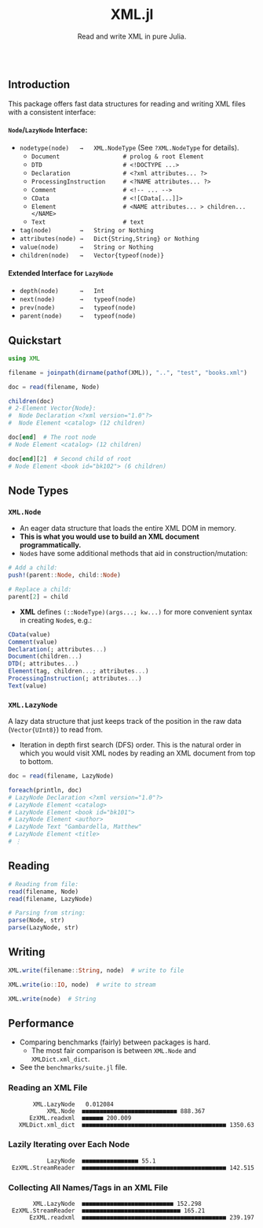 <h1 align="center">XML.jl</h1>

<p align="center">Read and write XML in pure Julia.</p>

<br><br>

## Introduction

This package offers fast data structures for reading and writing XML files with a consistent interface:

#### `Node`/`LazyNode` Interface:

- `nodetype(node)   →   XML.NodeType` (See `?XML.NodeType` for details).
    - `Document                  # prolog & root Element`
    - `DTD                       # <!DOCTYPE ...>`
    - `Declaration               # <?xml attributes... ?>`
    - `ProcessingInstruction     # <?NAME attributes... ?>`
    - `Comment                   # <!-- ... -->`
    - `CData                     # <![CData[...]]>`
    - `Element                   # <NAME attributes... > children... </NAME>`
    - `Text                      # text`
- `tag(node)        →   String or Nothing`
- `attributes(node) →   Dict{String,String} or Nothing`
- `value(node)      →   String or Nothing`
- `children(node)   →   Vector{typeof(node)}`

#### Extended Interface for `LazyNode`

- `depth(node)      →   Int`
- `next(node)       →   typeof(node)`
- `prev(node)       →   typeof(node)`
- `parent(node)     →   typeof(node)`

## Quickstart

```julia
using XML

filename = joinpath(dirname(pathof(XML)), "..", "test", "books.xml")

doc = read(filename, Node)

children(doc)
# 2-Element Vector{Node}:
#  Node Declaration <?xml version="1.0"?>
#  Node Element <catalog> (12 children)

doc[end]  # The root node
# Node Element <catalog> (12 children)

doc[end][2]  # Second child of root
# Node Element <book id="bk102"> (6 children)
```

## Node Types

### `XML.Node`

- An eager data structure that loads the entire XML DOM in memory.
- **This is what you would use to build an XML document programmatically.**
- `Node`s have some additional methods that aid in construction/mutation:

```julia
# Add a child:
push!(parent::Node, child::Node)

# Replace a child:
parent[2] = child
```

- **XML** defines `(::NodeType)(args...; kw...)` for more convenient syntax in creating `Node`s, e.g.:

```julia
CData(value)
Comment(value)
Declaration(; attributes...)
Document(children...)
DTD(; attributes...)
Element(tag, children...; attributes...)
ProcessingInstruction(; attributes...)
Text(value)
```

### `XML.LazyNode`

A lazy data structure that just keeps track of the position in the raw data (`Vector{UInt8}`) to read from.

- Iteration in depth first search (DFS) order.  This is the natural order in which you would visit XML nodes by reading an XML document from top to bottom.

```julia
doc = read(filename, LazyNode)

foreach(println, doc)
# LazyNode Declaration <?xml version="1.0"?>
# LazyNode Element <catalog>
# LazyNode Element <book id="bk101">
# LazyNode Element <author>
# LazyNode Text "Gambardella, Matthew"
# LazyNode Element <title>
# ⋮
```


## Reading

```julia
# Reading from file:
read(filename, Node)
read(filename, LazyNode)

# Parsing from string:
parse(Node, str)
parse(LazyNode, str)

```

## Writing

```julia
XML.write(filename::String, node)  # write to file

XML.write(io::IO, node)  # write to stream

XML.write(node)  # String
```




## Performance

- Comparing benchmarks (fairly) between packages is hard.
    - The most fair comparison is between `XML.Node` and `XMLDict.xml_dict`.
- See the `benchmarks/suite.jl` file.


### Reading an XML File

```
       XML.LazyNode   0.012084
           XML.Node  ■■■■■■■■■■■■■■■■■■■■■■■■■■■ 888.367
      EzXML.readxml  ■■■■■■ 200.009
   XMLDict.xml_dict  ■■■■■■■■■■■■■■■■■■■■■■■■■■■■■■■■■■■■■■■■■ 1350.63
```

### Lazily Iterating over Each Node
```
           LazyNode  ■■■■■■■■■■■■■■■■ 55.1
 EzXML.StreamReader  ■■■■■■■■■■■■■■■■■■■■■■■■■■■■■■■■■■■■■■■■■ 142.515
```

### Collecting All Names/Tags in an XML File
```
       XML.LazyNode  ■■■■■■■■■■■■■■■■■■■■■■■■■■ 152.298
 EzXML.StreamReader  ■■■■■■■■■■■■■■■■■■■■■■■■■■■■ 165.21
      EzXML.readxml  ■■■■■■■■■■■■■■■■■■■■■■■■■■■■■■■■■■■■■■■■■ 239.197
```

